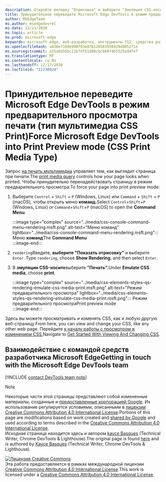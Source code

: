 ```yaml
---
description: Откройте вкладку "Отрисовка" и выберите "Эмуляция CSS-носителю" > "печать".
title: Принудительное переведите Microsoft Edge DevTools в режим предварительного просмотра печати (тип мультимедиа CSS Print)
author: MSEdgeTeam
ms.author: msedgedevrel
ms.date: 12/11/2020
ms.topic: article
ms.prod: microsoft-edge
keywords: microsoft edge, веб-разработка, инструменты f12, средства разработчика
ms.openlocfilehash: a036e710de998f03e876126581956929d8652f1e
ms.sourcegitcommit: a35a6b5bbc21b7df61d08cbc6b074b5325ad4fef
ms.translationtype: MT
ms.contentlocale: ru-RU
ms.lasthandoff: 12/17/2020
ms.locfileid: "11230924"
---
```

<!-- Copyright Kayce Basques 

   Licensed under the Apache License, Version 2.0 (the "License");
   you may not use this file except in compliance with the License.
   You may obtain a copy of the License at

       https://www.apache.org/licenses/LICENSE-2.0

   Unless required by applicable law or agreed to in writing, software
   distributed under the License is distributed on an "AS IS" BASIS,
   WITHOUT WARRANTIES OR CONDITIONS OF ANY KIND, either express or implied.
   See the License for the specific language governing permissions and
   limitations under the License.  -->

# <span data-ttu-id="b8adb-104">Принудительное переведите Microsoft Edge DevTools в режим предварительного просмотра печати (тип мультимедиа CSS Print)</span><span class="sxs-lookup"><span data-stu-id="b8adb-104">Force Microsoft Edge DevTools into Print Preview mode (CSS Print Media Type)</span></span>  

<span data-ttu-id="b8adb-105">Запрос [на печать мультимедиа][MDNUsingMediaQueries] управляет тем, как выглядит страница при печати.</span><span class="sxs-lookup"><span data-stu-id="b8adb-105">The [print media query][MDNUsingMediaQueries] controls how your page looks when printed.</span></span>  <span data-ttu-id="b8adb-106">Чтобы принудительно перенадействовать страницу в режим предварительного просмотра:</span><span class="sxs-lookup"><span data-stu-id="b8adb-106">To force your page into print preview mode:</span></span>  

1.  <span data-ttu-id="b8adb-107">Выберите `Control` + `Shift` + `P` \(Windows, Linux\) или `Command` + `Shift` + `P` \(macOS\), чтобы открыть меню **команд.**</span><span class="sxs-lookup"><span data-stu-id="b8adb-107">Select `Control`+`Shift`+`P` \(Windows, Linux\) or `Command`+`Shift`+`P` \(macOS\) to open the **Command Menu**.</span></span>  
    
    :::image type="complex" source="../media/css-console-command-menu-rendering.msft.png" alt-text="Меню команд" lightbox="../media/css-console-command-menu-rendering.msft.png":::
       <span data-ttu-id="b8adb-109">Меню **команд**</span><span class="sxs-lookup"><span data-stu-id="b8adb-109">The **Command Menu**</span></span>  
    :::image-end:::  
    
1.  <span data-ttu-id="b8adb-110">`rendering`Введите, **выберите "Показать отрисовку"** и выберите `Enter` .</span><span class="sxs-lookup"><span data-stu-id="b8adb-110">Type `rendering`, choose **Show Rendering**, and then select `Enter`.</span></span>  
1.  <span data-ttu-id="b8adb-111">В **эмуляции CSS-носите**выберите **"Печать".**</span><span class="sxs-lookup"><span data-stu-id="b8adb-111">Under **Emulate CSS media**, choose **print**.</span></span>  
    
    :::image type="complex" source="../media/css-elements-styles-qs-rendering-emulate-css-media-print.msft.png" alt-text="Режим предварительного просмотра" lightbox="../media/css-elements-styles-qs-rendering-emulate-css-media-print.msft.png":::
       <span data-ttu-id="b8adb-113">Режим предварительного просмотра</span><span class="sxs-lookup"><span data-stu-id="b8adb-113">Print preview mode</span></span>  
    :::image-end:::  
    
<span data-ttu-id="b8adb-114">Здесь вы можете просматривать и изменять CSS, как и любую другую веб-страницу.</span><span class="sxs-lookup"><span data-stu-id="b8adb-114">From here, you can view and change your CSS, like any other web page.</span></span>  <span data-ttu-id="b8adb-115">Перейдите [к началу работы с просмотром и изменением CSS.][DevToolsCSSGetStarted]</span><span class="sxs-lookup"><span data-stu-id="b8adb-115">Navigate to [Get Started With Viewing And Changing CSS][DevToolsCSSGetStarted].</span></span>  

## <span data-ttu-id="b8adb-116">Взаимодействие с командой средств разработчика Microsoft Edge</span><span class="sxs-lookup"><span data-stu-id="b8adb-116">Getting in touch with the Microsoft Edge DevTools team</span></span>  

[!INCLUDE [contact DevTools team note](../includes/contact-devtools-team-note.md)]  

<!-- links -->  

[MicrosoftEdgeDevTools]: ../../devtools-guide-chromium/index.md "Средства разработчика Microsoft Edge (Chromium) | Документы Майкрософт"  
[DevToolsCSSGetStarted]: ./index.md "Начало просмотра и изменения CSS | Документы Майкрософт"  

[MDNUsingMediaQueries]: https://developer.mozilla.org/docs/Web/CSS/Media_Queries/Using_media_queries "Использование запросов мультимедиа | MDN"  

> [!NOTE]
> <span data-ttu-id="b8adb-120">Некоторые части этой страницы представляют собой измененные материалы, созданные и [предоставленные корпорацией Google][GoogleSitePolicies]. Их использование регулируется условиями, описанными в [лицензии Creative Commons Attribution 4.0 International License][CCA4IL].</span><span class="sxs-lookup"><span data-stu-id="b8adb-120">Portions of this page are modifications based on work created and [shared by Google][GoogleSitePolicies] and used according to terms described in the [Creative Commons Attribution 4.0 International License][CCA4IL].</span></span>  
> <span data-ttu-id="b8adb-121">Исходная страница [](https://developers.google.com/web/tools/chrome-devtools/css/print-preview) находится здесь и автором [kayce Basques][KayceBasques] \(Technical Writer, Chrome DevTools \& Lighthouse\).</span><span class="sxs-lookup"><span data-stu-id="b8adb-121">The original page is found [here](https://developers.google.com/web/tools/chrome-devtools/css/print-preview) and is authored by [Kayce Basques][KayceBasques] \(Technical Writer, Chrome DevTools \& Lighthouse\).</span></span>  

[![Лицензия Creative Commons][CCby4Image]][CCA4IL]  
<span data-ttu-id="b8adb-123">Эта работа предоставляется в рамках международной лицензии [Creative Commons Attribution 4.0 International License][CCA4IL].</span><span class="sxs-lookup"><span data-stu-id="b8adb-123">This work is licensed under a [Creative Commons Attribution 4.0 International License][CCA4IL].</span></span>  

[CCA4IL]: https://creativecommons.org/licenses/by/4.0  
[CCby4Image]: https://i.creativecommons.org/l/by/4.0/88x31.png  
[GoogleSitePolicies]: https://developers.google.com/terms/site-policies  
[KayceBasques]: https://developers.google.com/web/resources/contributors/kaycebasques  
